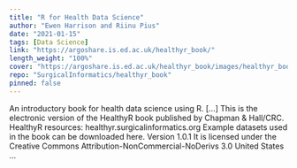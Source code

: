 ```yaml
---
title: "R for Health Data Science"
author: "Ewen Harrison and Riinu Pius"
date: "2021-01-15"
tags: [Data Science]
link: "https://argoshare.is.ed.ac.uk/healthyr_book/"
length_weight: "100%"
cover: "https://argoshare.is.ed.ac.uk/healthyr_book/images/healthyr_book_cover_20.png"
repo: "SurgicalInformatics/healthyr_book"
pinned: false
---
```


An introductory book for health data science using R. [...] This is the electronic version of the HealthyR book published by Chapman & Hall/CRC. HealthyR resources: healthyr.surgicalinformatics.org Example datasets used in the book can be downloaded here. Version 1.0.1 It is licensed under the Creative Commons Attribution-NonCommercial-NoDerivs 3.0 United States ...
